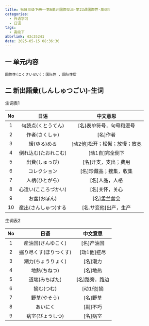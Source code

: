```yaml
---
title: 标日高级下册——第6单元国際交流-第23课国際性-单词4
categories:
  - 外语学习
  - 日语
tags:
  - 高级下
abbrlink: 43c35241
date: 2025-05-15 08:36:30
---
```

## 一 单元内容

```
国際性(こくさいせい)：国际性 ，国际性质
```

<!--more-->

## 二 新出語彙(しんしゅつごい)-生词

生词表1

|  No  |         日语         |           中文意思            |
| :--: | :------------------: | :---------------------------: |
|  1   |  句読点(くとうてん)  |   [名]表单符号，句号和逗号    |
|  2   |    作者(さくしゃ)    |           [名]作者            |
|  3   |     緩(ゆる)める     | [动2他]松开；松懈；放慢；放宽 |
|  4   | 倒れ込む(たおれこむ) |        [动1自]完全倒下        |
|  5   |    出費(しゅっぴ)    |     [名]开支，支出；费用      |
|  6   |     コレクション     |    [名]珍藏品；搜集，收集     |
|  7   |    人柄(ひとがら)    |        [名]人品，人格         |
|  8   | 心遣い(こころづかい) |        [名]关怀，关心         |
|  9   |     お盆(おぼん)     |         [名]孟兰盆会          |
|  10  | 産出(さんしゅつ)する |     [名.サ变他]出产，生产     |

生词表2

|  No  |          日语          |    中文意思    |
| :--: | :--------------------: | :------------: |
|  1   |   産油国(さんゆこく)   |   [名]产油国   |
|  2   | 掘り尽くす(ほりつくす) |  [动1他]挖尽   |
|  3   |   潮力(ちょうりょく)   |    [名]潮力    |
|  4   |      地熱(ちねつ)      |    [名]地热    |
|  5   |     道端(みちばた)     | [名]路旁，路边 |
|  6   |       摘む(つむ)       |   [动1他]摘    |
|  7   |      野草(やそう)      |    [名]野草    |
|  8   |        あいにく        |    [副]不巧    |
|  9   |    病室(びょうしつ)    |    [名]病室    |

